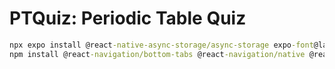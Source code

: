 # PTQuiz: Periodic Table Quiz

```cmd
npx expo install @react-native-async-storage/async-storage expo-font@latest react-native-screens react-native-safe-area-context
npm install @react-navigation/bottom-tabs @react-navigation/native @react-navigation/native-stack
```
